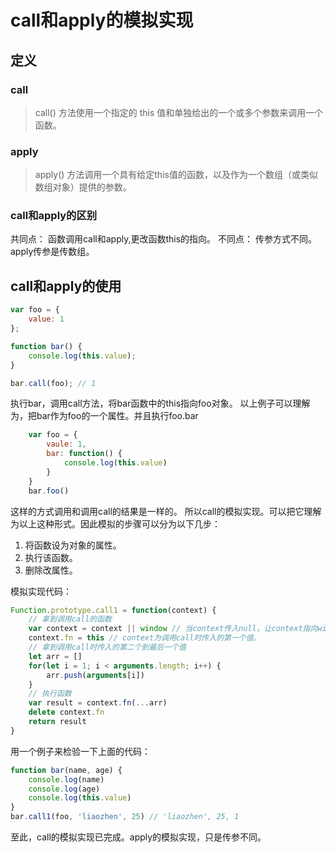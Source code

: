 # call和apply的模拟实现

## 定义

### call
>call() 方法使用一个指定的 this 值和单独给出的一个或多个参数来调用一个函数。
### apply
>apply() 方法调用一个具有给定this值的函数，以及作为一个数组（或类似数组对象）提供的参数。
### call和apply的区别
共同点：
函数调用call和apply,更改函数this的指向。
不同点：
传参方式不同。apply传参是传数组。

## call和apply的使用
```javascript
var foo = {
    value: 1
};

function bar() {
    console.log(this.value);
}

bar.call(foo); // 1
```
执行bar，调用call方法，将bar函数中的this指向foo对象。
以上例子可以理解为，把bar作为foo的一个属性。并且执行foo.bar

```javascript
    var foo = {
        vaule: 1,
        bar: function() {
            console.log(this.value)
        }
    }
    bar.foo()
```
这样的方式调用和调用call的结果是一样的。
所以call的模拟实现。可以把它理解为以上这种形式。因此模拟的步骤可以分为以下几步：
1. 将函数设为对象的属性。
2. 执行该函数。
3. 删除改属性。

模拟实现代码：
```javascript
Function.prototype.call1 = function(context) {
    // 拿到调用call的函数
    var context = context || window // 当context传入null，让context指向window
    context.fn = this // context为调用call时传入的第一个值。
    // 拿到调用call时传入的第二个到最后一个值
    let arr = []
    for(let i = 1; i < arguments.length; i++) {
        arr.push(arguments[i])
    }
    // 执行函数
    var result = context.fn(...arr)
    delete context.fn
    return result
}
```
用一个例子来检验一下上面的代码：
```javascript                                                                                                                                                                                                                                                                                                                                                                                                                                                                                                                                                                                                                                                                                                                                                                                                                                                                                                                                                                                                                                                                                                                                                                                                                                                                                                                                                                                                                                                                                                                                                                                                                                                                                                                                                                                                                                                                                                                                                                                                                                                                                                                                                                                                                                                                                                                                                                                                                                                                                                                                                                                                                                                                                                                                                                                                                                                                                                                                                                                                                                                                                                                                                                                                                                                                                                                                                                                                                                                                                                                                                                                                                                                                                                                                                                                                                                                                                                                                                                                                                                                                                                                                                                                                                                                                                                                                                                                                                                                                                                                                                                                                                                                                                                                                                                                                                                                                                                                                                                                                                                                                                                                                                                                                                                                                                                                                                                                                                                                                                                                                                                                                                                                                                                                                                                                                                                                                                                                                                                                                                                                                                                                                                                                                                                                                                                                                                                                                                                                                                                                                                                                                                                                                                                                                                                                                                                                                                                                                                                                                                                                                                                                                                                                                                                                                                                                                                                                                                                                                                                                                                                                                                                                                                                                                                                                                                                                                                                                                                                                                                                                                                                                                                                                                                                                                                                                                                                                                                                                                                                                                                                                                                                                                                                                                                                                                                                                                                                                                                                                                                                                                                                                                                                                                                                                                                                                                                                                                                                                                                                                                                                                                                                                                                                                                                                                                                                                                                                                                                                                                                                                                                                                                                                                                                                                                                                                                                                                                                                                                                                                                                                                                                                                                                                                                                                                                                                                                                                                                                                                                                                                                                                                                                                                                                                                                                                                                                                                                                                                                                                                                                                                                                                                                                                                                                                                                                                                                                                                                                                                                                                                                                                                                                                                                                                                                                                                                                                                                                                                                                                                                                                                                                                                                                                                                                                                                                                                                                                                                                                                                                                                                                                                                                                                                                                                                                                                                                                                                                                                                                                                                                                                                                                                                                                                                                                                                                                                                                                                                                                                                                                                                                                                                                                                                                                                                                                                                                                                                                                                                                                                                                                                                                                                                                                                                                                                                                                                                                                                                                                                                                                                                                                                                                                                                                                                                                                                                                                                                                                                                                                                                                                                                                                                                                                                                                                                                                          
function bar(name, age) {
    console.log(name)
    console.log(age)
    console.log(this.value)
}
bar.call1(foo, 'liaozhen', 25) // 'liaozhen', 25, 1
```
至此，call的模拟实现已完成。apply的模拟实现，只是传参不同。
